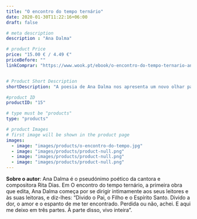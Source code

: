 ```yaml
---
title: "O encontro do tempo ternário"
date: 2020-01-30T11:22:16+06:00
draft: false

# meta description
description : "Ana Dalma"

# product Price
price: "15.00 € / 4.49 €"
priceBefore: ""
linkComprar: "https://www.wook.pt/ebook/o-encontro-do-tempo-ternario-ana-dalma/23796114"


# Product Short Description
shortDescription: "A poesia de Ana Dalma nos apresenta um novo olhar para o percurso da vida de uma mulher. Com apresentação de José Luís Peixoto, a autora exibe toda uma existência retratada a partir da sensação, da impressão e da emoção suscitadas a cada situação vivenciada por ela. O amor e as frustrações que dele podem se originar, o desejo, a maternidade, o envelhecimento, o fim, etapas que farão parte da vida de todas as mu-lheres são descritas primorosamente em 'O encontro do tempo ternário'."

#product ID
productID: "15"

# type must be "products"
type: "products"

# product Images
# first image will be shown in the product page
images:
  - image: "images/products/o-encontro-do-tempo.jpg"
  - image: "images/products/product-null.png"
  - image: "images/products/product-null.png"
  - image: "images/products/product-null.png"
---
```


**Sobre o autor**: Ana Dalma é o pseudónimo poético da cantora e compositora Rita Dias. Em O encontro do tempo ternário, a primeira obra que edita, Ana Dalma começa por se dirigir intimamente aos seus leitores e às suas leitoras, e diz-lhes: “Divido o Pai, o Filho e o Espírito Santo. Divido a dor, o amor e o espanto de me ter encontrado. Perdida ou não, achei. E aqui me deixo em três partes. À parte disso, vivo inteira”.